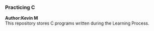 ### Practicing C
**Author:Kevin M**<br>
This repository stores C programs written during the Learning Process.<br>
